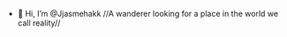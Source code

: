 - 👋 Hi, I’m @Jjasmehakk
//A wanderer looking for a place in the world we call reality//
<!---
Jjasmehakk/Jjasmehakk is a ✨ special ✨ repository because its `README.md` (this file) appears on your GitHub profile.
You can click the Preview link to take a look at your changes.
--->
